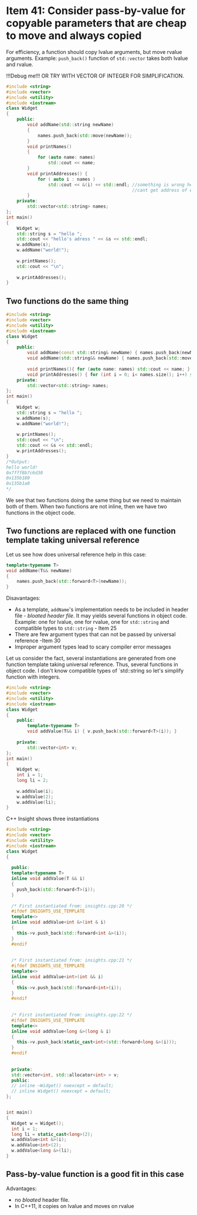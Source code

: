 # Item 41: Consider pass-by-value for copyable parameters that are cheap to move and always copied

For efficiency, a function should copy  lvalue arguments, but move rvalue arguments. Example: `push_back()` function of `std::vector` takes both lvalue and rvalue.

!!!Debug me!!! OR TRY WITH VECTOR OF INTEGER FOR SIMPLIFICATION.

```c++
#include <string>
#include <vector>
#include <utility>
#include <iostream>
class Widget
{
    public:        
        void addName(std::string newName) 
        { 
            names.push_back(std::move(newName)); 
        }        
        void printNames()
        { 
            for (auto name: names) 
                std::cout << name; 
        }    
        void printAddresses() { 
            for ( auto i : names ) 
                std::cout << &(i) << std::endl; //something is wrong here
                                                //cant get address of each element in vector
        } 
    private:
        std::vector<std::string> names;
};
int main()
{
    Widget w;
    std::string s = "hello ";
    std::cout << "hello's adress " << &s << std::endl;
    w.addName(s);
    w.addName("world!");
    
    w.printNames();    
    std::cout << "\n";
    
    w.printAddresses();
}
```

## Two functions do the same thing

```c++
#include <string>
#include <vector>
#include <utility>
#include <iostream>
class Widget
{
    public:
        void addName(const std::string& newName) { names.push_back(newName); }         //perform a copy
        void addName(std::string&& newName) { names.push_back(std::move(newName)); }   //perform a move
    
        void printNames(){ for (auto name: names) std::cout << name; }
        void printAddresses() { for (int i = 0; i< names.size(); i++) std::cout << &names[i] << std::endl;}  //todo: re-write this with for range loop
    private:
        std::vector<std::string> names;
};
int main()
{
    Widget w;
    std::string s = "hello ";
    w.addName(s);
    w.addName("world!");
    
    w.printNames();    
    std::cout << "\n";
    std::cout << &s << std::endl;
    w.printAddresses();
}
/*Output:
hello world!
0x7fff8b7c6d30
0x135b180
0x135b1a0
*/
```
We see that two functions doing the same thing but we need to maintain both of them. When two functions are not inline, then we have two functions in the object code.

## Two functions are replaced with one function template taking universal reference

Let us see how does universal reference help in this case:

```c++
template<typename T>
void addName(T&& newName) 
{ 
    names.push_back(std::forward<T>(newName)); 
}        
```
Disavantages:
* As a template, `addName`'s implementation needs to be included in header file - *bloated header file*. It may yields several functions in object code. Example: one for lvalue, one for rvalue, one for `std::string` and compatible types to `std::string` - Item 25
* There are few argument types that can not be passed by universal reference -Item 30
* Improper argument types lead to scary compiler error messages

Let us consider the fact, several instantiations are generated from one function template taking universal reference. Thus, several functions in object code.
I don't know compatible types of `std::string so let's simplify function with integers.
```c++
#include <string>
#include <vector>
#include <utility>
#include <iostream>
class Widget
{
    public:
        template<typename T>
        void addValue(T&& i) { v.push_back(std::forward<T>(i)); }          
   
    private:
        std::vector<int> v;
};
int main()
{
    Widget w;
    int i = 1;
    long li = 2;  
  	
    w.addValue(i);
    w.addValue(2);
  	w.addValue(li);
}
```
C++ Insight shows three instantiations
```c++
#include <string>
#include <vector>
#include <utility>
#include <iostream>
class Widget
{
  
  public: 
  template<typename T>
  inline void addValue(T && i)
  {
    push_back(std::forward<T>(i));
  }
  
  /* First instantiated from: insights.cpp:20 */
  #ifdef INSIGHTS_USE_TEMPLATE
  template<>
  inline void addValue<int &>(int & i)
  {
    this->v.push_back(std::forward<int &>(i));
  }
  #endif
  
  
  /* First instantiated from: insights.cpp:21 */
  #ifdef INSIGHTS_USE_TEMPLATE
  template<>
  inline void addValue<int>(int && i)
  {
    this->v.push_back(std::forward<int>(i));
  }
  #endif
  
  
  /* First instantiated from: insights.cpp:22 */
  #ifdef INSIGHTS_USE_TEMPLATE
  template<>
  inline void addValue<long &>(long & i)
  {
    this->v.push_back(static_cast<int>(std::forward<long &>(i)));
  }
  #endif
  
  
  private: 
  std::vector<int, std::allocator<int> > v;
  public: 
  // inline ~Widget() noexcept = default;
  // inline Widget() noexcept = default;
};


int main()
{
  Widget w = Widget();
  int i = 1;
  long li = static_cast<long>(2);
  w.addValue<int &>(i);
  w.addValue<int>(2);
  w.addValue<long &>(li);
}
```
## Pass-by-value function is a good fit in this case

Advantages:
* no *bloated* header file.
* In C++11, it copies on lvalue and moves on rvalue

